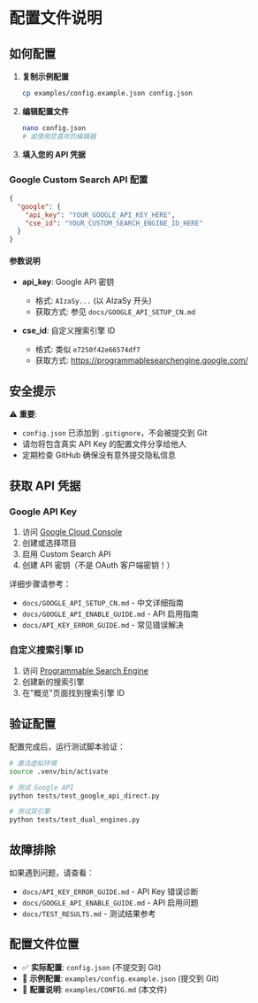 # 配置文件说明

## 如何配置

1. **复制示例配置**
   ```bash
   cp examples/config.example.json config.json
   ```

2. **编辑配置文件**
   ```bash
   nano config.json
   # 或使用您喜欢的编辑器
   ```

3. **填入您的 API 凭据**

### Google Custom Search API 配置

```json
{
  "google": {
    "api_key": "YOUR_GOOGLE_API_KEY_HERE",
    "cse_id": "YOUR_CUSTOM_SEARCH_ENGINE_ID_HERE"
  }
}
```

#### 参数说明

- **api_key**: Google API 密钥
  - 格式: `AIzaSy...` (以 AIzaSy 开头)
  - 获取方式: 参见 `docs/GOOGLE_API_SETUP_CN.md`
  
- **cse_id**: 自定义搜索引擎 ID
  - 格式: 类似 `e7250f42e66574df7`
  - 获取方式: https://programmablesearchengine.google.com/

## 安全提示

⚠️ **重要**: 
- `config.json` 已添加到 `.gitignore`，不会被提交到 Git
- 请勿将包含真实 API Key 的配置文件分享给他人
- 定期检查 GitHub 确保没有意外提交隐私信息

## 获取 API 凭据

### Google API Key

1. 访问 [Google Cloud Console](https://console.cloud.google.com/)
2. 创建或选择项目
3. 启用 Custom Search API
4. 创建 API 密钥（不是 OAuth 客户端密钥！）

详细步骤请参考：
- `docs/GOOGLE_API_SETUP_CN.md` - 中文详细指南
- `docs/GOOGLE_API_ENABLE_GUIDE.md` - API 启用指南
- `docs/API_KEY_ERROR_GUIDE.md` - 常见错误解决

### 自定义搜索引擎 ID

1. 访问 [Programmable Search Engine](https://programmablesearchengine.google.com/)
2. 创建新的搜索引擎
3. 在"概览"页面找到搜索引擎 ID

## 验证配置

配置完成后，运行测试脚本验证：

```bash
# 激活虚拟环境
source .venv/bin/activate

# 测试 Google API
python tests/test_google_api_direct.py

# 测试双引擎
python tests/test_dual_engines.py
```

## 故障排除

如果遇到问题，请查看：
- `docs/API_KEY_ERROR_GUIDE.md` - API Key 错误诊断
- `docs/GOOGLE_API_ENABLE_GUIDE.md` - API 启用问题
- `docs/TEST_RESULTS.md` - 测试结果参考

## 配置文件位置

- ✅ **实际配置**: `config.json` (不提交到 Git)
- 📝 **示例配置**: `examples/config.example.json` (提交到 Git)
- 📖 **配置说明**: `examples/CONFIG.md` (本文件)
